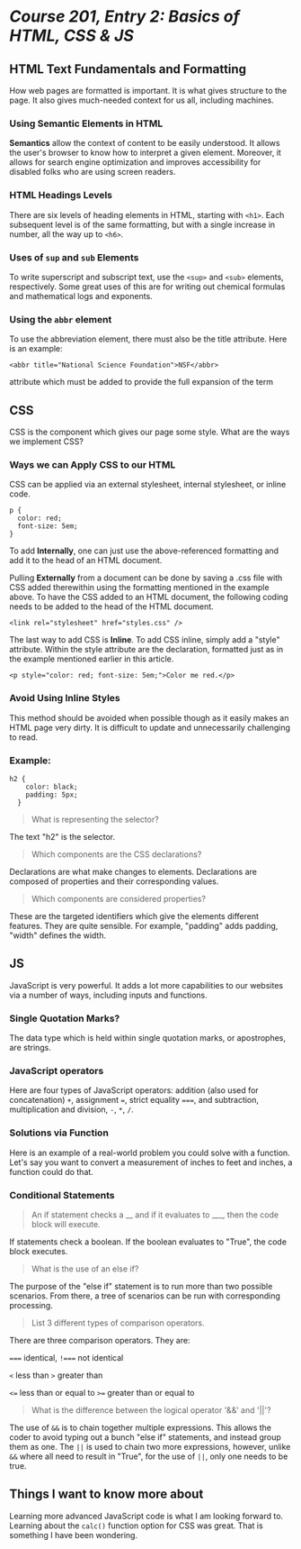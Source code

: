 # *Course 201, Entry 2: Basics of HTML, CSS & JS*

## HTML Text Fundamentals and Formatting

How web pages are formatted is important. It is what gives structure to the page. It also gives much-needed context for us all, including machines.

### Using Semantic Elements in HTML

**Semantics** allow the context of content to be easily understood. It allows the user's browser to know how to interpret a given element. Moreover, it allows for search engine optimization and improves accessibility for disabled folks who are using screen readers.

### HTML Headings Levels
There are six levels of heading elements in HTML, starting with `<h1>`. Each subsequent level is of the same formatting, but with a single increase in number, all the way up to `<h6>`.

### Uses of `sup` and `sub` Elements

To write superscript and subscript text, use the `<sup>` and `<sub>` elements, respectively. Some great uses of this are for writing out chemical formulas and mathematical logs and exponents.


### Using the `abbr` element
To use the abbreviation element, there must also be the title attribute. Here is an example:

```
<abbr title="National Science Foundation">NSF</abbr>
```
attribute which must be added to provide the full expansion of the term

## CSS
CSS is the component which gives our page some style. What are the ways we implement CSS?

### Ways we can Apply CSS to our HTML

CSS can be applied via an external stylesheet, internal stylesheet, or inline code.

```
p {
  color: red;
  font-size: 5em;
}
```

To add **Internally**, one can just use the above-referenced formatting and add it to the head of an HTML document.

Pulling **Externally** from a document can be done by saving a .css file with CSS added therewithin using the formatting mentioned in the example above. To have the CSS added to an HTML document, the following coding needs to be added to the head of the HTML document.

```
<link rel="stylesheet" href="styles.css" />
```

The last way to add CSS is **Inline**. To add CSS inline, simply add a "style" attribute. Within the style attribute are the declaration, formatted just as in the example mentioned earlier in this article.

```
<p style="color: red; font-size: 5em;">Color me red.</p>
```

### Avoid Using Inline Styles

This method should be avoided when possible though as it easily makes an HTML page very dirty. It is difficult to update and unnecessarily challenging to read.


### Example:

```
h2 {
    color: black;
    padding: 5px;
  }
```

>What is representing the selector?

The text "h2" is the selector.

>Which components are the CSS declarations?

Declarations are what make changes to elements. Declarations are composed of properties and their corresponding values.

>Which components are considered properties?

These are the targeted identifiers which give the elements different features. They are quite sensible. For example, "padding" adds padding, "width" defines the width.

## JS

JavaScript is very powerful. It adds a lot more capabilities to our websites via a number of ways, including inputs and functions.

### Single Quotation Marks?
The data type which is held within single quotation marks, or apostrophes, are strings.

### JavaScript operators
Here are four types of JavaScript operators: addition (also used for concatenation) `+`, assignment `=`, strict equality `===`, and subtraction, multiplication and division, `-`, `*`, `/`.

### Solutions via Function
Here is an example of a real-world problem you could solve with a function. Let's say you want to convert a measurement of inches to feet and inches, a function could do that.


### Conditional Statements

>An if statement checks a __ and if it evaluates to ___, then the code block will execute.

If statements check a boolean. If the boolean evaluates to "True", the code block executes.

>What is the use of an else if?

The purpose of the "else if" statement is to run more than two possible scenarios. From there, a tree of scenarios can be run with corresponding processing.

>List 3 different types of comparison operators.

 There are three comparison operators. They are:

`===` identical, `!===` not identical

`<` less than `>` greater than

`<=` less than or equal to `>=` greater than or equal to

>What is the difference between the logical operator '&&' and '||'?

The use of `&&` is to chain together multiple expressions. This allows the coder to avoid typing out a bunch "else if" statements, and instead group them as one. The `||` is used to chain two more expressions, however, unlike `&&` where all need to result in "True", for the use of `||`, only one needs to be true.

## Things I want to know more about

Learning more advanced JavaScript code is what I am looking forward to. Learning about the `calc()` function option for CSS was great. That is something I have been wondering.
